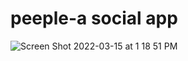 # peeple-a social app
![Screen Shot 2022-03-15 at 1 18 51 PM](https://user-images.githubusercontent.com/27410534/158434775-f57e0ef3-77d0-4f3b-a292-dbac4639637d.png)
